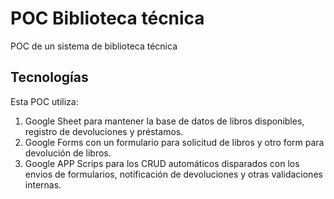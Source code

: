 # POC Biblioteca técnica

POC de un sistema de biblioteca técnica

## Tecnologías

Esta POC utiliza:

1. Google Sheet para mantener la base de datos de libros disponibles, registro de devoluciones y préstamos.
2. Google Forms con un formulario para solicitud de libros y otro form para devolución de libros.
3. Google APP Scrips para los CRUD automáticos disparados con los envios de formularios, notificación de devoluciones y otras validaciones internas.


